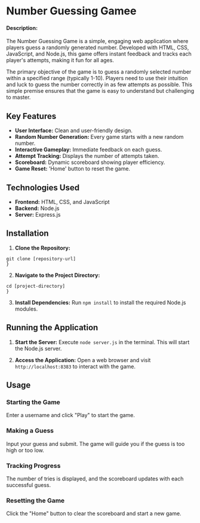 # Number Guessing Gamee

#### Description:


The Number Guessing Game is a simple, engaging web application where players guess a randomly generated number. Developed with HTML, CSS, JavaScript, and Node.js, this game offers instant feedback and tracks each player's attempts, making it fun for all ages.

The primary objective of the game is to guess a randomly selected number within a specified range (typically 1-10). Players need to use their intuition and luck to guess the number correctly in as few attempts as possible. This simple premise ensures that the game is easy to understand but challenging to master.


## Key Features

- **User Interface:** Clean and user-friendly design.
- **Random Number Generation:** Every game starts with a new random number.
- **Interactive Gameplay:** Immediate feedback on each guess.
- **Attempt Tracking:** Displays the number of attempts taken.
- **Scoreboard:** Dynamic scoreboard showing player efficiency.
- **Game Reset:** 'Home' button to reset the game.


## Technologies Used

- **Frontend:** HTML, CSS, and JavaScript
- **Backend:** Node.js
- **Server:** Express.js


## Installation


1. **Clone the Repository:**
```
git clone [repository-url]
}
```

2. **Navigate to the Project Directory:**
```
cd [project-directory]
}
```


3. **Install Dependencies:**
Run `npm install` to install the required Node.js modules.

## Running the Application

1. **Start the Server:**
Execute `node server.js` in the terminal. This will start the Node.js server.

2. **Access the Application:**
Open a web browser and visit `http://localhost:8383` to interact with the game.

## Usage

### Starting the Game
Enter a username and click "Play" to start the game.

### Making a Guess
Input your guess and submit. The game will guide you if the guess is too high or too low.

### Tracking Progress
The number of tries is displayed, and the scoreboard updates with each successful guess.

### Resetting the Game
Click the "Home" button to clear the scoreboard and start a new game.







